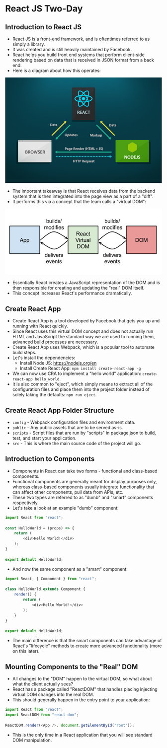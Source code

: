 # React JS Two-Day

## Introduction to React JS

- React JS is a front-end framework, and is oftentimes referred to as simply a library.
- It was created and is still heavily maintained by Facebook.
- React helps you build front end systems that perform client-side rendering based on data that is received in JSON format from a back end.
- Here is a diagram about how this operates:

![React Diagram](img/react_diagram.jpg)

- The important takeaway is that React receives data from the backend system that is then integrated into the page view as a part of a "diff".
- It performs this via a concept that the team calls a "virtual DOM":

![Virtual DOM](img/virtual_dom.png)

- Essentially React creates a JavaScript representation of the DOM and is then responsible for creating and updating the "real" DOM itself.
- This concept increases React's performance dramatically.

## Create React App

- Create React App is a tool developed by Facebook that gets you up and running with React quickly.
- Since React uses this virtual DOM concept and does not actually run HTML and JavaScript the standard way we are used to running them, advanced build processes are necessary.
- Create React App uses Webpack, which is a popular tool to automate build steps.
- Let's install the dependencies:
    - Install Node JS: https://nodejs.org/en
    - Install Create React App: `npm install create-react-app -g`
- We can now use CRA to implement a "hello world" application: `create-react-app hello_world`.
- It is also common to "eject", which simply means to extract all of the configuration files and place them into the project folder instead of solely taking the defaults: `npm run eject`.

## Create React App Folder Structure

- `config` - Webpack configuration files and environment data.
- `public` - Any public assets that are to be served as-is.
- `scripts` - Script files that are run by "scripts" in package.json to build, test, and start your application.
- `src` - This is where the main source code of the project will go.

## Introduction to Components

- Components in React can take two forms - functional and class-based components.
- Functional components are generally meant for display purposes only, whereas class-based components usually integrate functionality that can affect other components, pull data from APIs, etc.
- These two types are referred to as "dumb" and "smart" components respectively.
- Let's take a look at an example "dumb" component:

```javascript
import React from "react";

const HelloWorld = (props) => {
    return (
        <div>Hello World!</div>
    );
}

export default HelloWorld;
```

- And now the same component as a "smart" component:

```javascript
import React, { Component } from "react";

class HelloWorld extends Component {
    render() {
        return (
            <div>Hello World!</div>
        );
    }
}

export default HelloWorld;
```

- The main difference is that the smart components can take advantage of React's "lifecycle" methods to create more advanced functionality (more on this later).

## Mounting Components to the "Real" DOM

- All changes to the "DOM" happen to the virtual DOM, so what about what the client actually sees?
- React has a package called "ReactDOM" that handles placing injecting virtual DOM changes into the real DOM.
- This should generally happen in the entry point to your application:

```javascript
import React from "react";
import ReactDOM from "react-dom";

ReactDOM.render(<App />, document.getElementById("root"));
```

- This is the only time in a React application that you will see standard DOM manipulation.